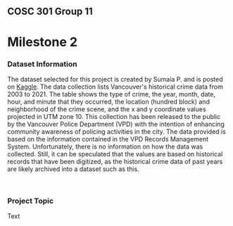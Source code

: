 ## COSC 301 Group 11

# Milestone 2

### **Dataset Information**

The dataset selected for this project is created by Sumaia P. and is posted on [Kaggle](https://www.kaggle.com/datasets/sumaiaparveenshupti/vancouver-bc-historical-crime-data). The data collection lists Vancouver's historical crime data from 2003 to 2021. The table shows the type of crime, the year, month, date, hour, and minute that they occurred, the location (hundred block) and neighborhood of the crime scene, and the x and y coordinate values projected in UTM zone 10. This collection has been released to the public by the Vancouver Police Department (VPD) with the intention of enhancing community awareness of policing activities in the city. The data provided is based on the information contained in the VPD Records Management System. Unfortunately, there is no information on how the data was collected. Still, it can be speculated that the values are based on historical records that have been digitized, as the historical crime data of past years are likely archived into a dataset such as this.

&nbsp;

### **Project Topic**

Text